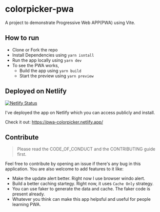 # colorpicker-pwa
A project to demonstrate Progressive Web APP(PWA) using Vite.

## How to run
- Clone or Fork the repo
- Install Dependencies using `yarn isntall`
- Run the app locally using `yarn dev`
- To see the PWA works,
  - Build the app using `yarn build`
  - Start the preview using `yarn preview`
## Deployed on Netlify
[![Netlify Status](https://api.netlify.com/api/v1/badges/30229a22-940e-4b39-8968-d4da9d29144f/deploy-status)](https://app.netlify.com/sites/pwa-colorpicker/deploys)

I've deployed the app on Netlify which you can access publicly and install.

Check it out: https://pwa-colorpicker.netlify.app/

## Contribute
> Please read the CODE_OF_CONDUCT and the CONTRIBUTING guide first.

Feel free to contribute by opening an issue if there's any bug in this application. You are also welcome to add features to it like:

- Make the update alert better. Right now I use browser windo alert.
- Build a better caching startegy. Right now, it uses `Cache Only` strategy. 
- You can use faker to generate the data and cache. The faker code is present already.
- Whatever you think can make this app helpsful and useful for people learning PWA.